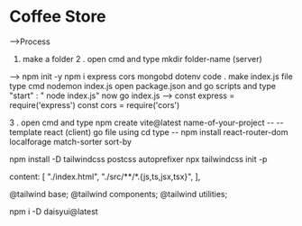 # Coffee Store

-->Process 
1. make a  folder 
2 . open cmd and type mkdir folder-name (server)

  --> npm init -y
      npm i express cors mongobd dotenv 
      code .
      make index.js file 
      type cmd nodemon index.js
open package.json and go scripts and type "start" : " node index.js"
       now go index.js --> 
const express = require('express')
const cors  = require('cors')


3 . open cmd and type npm create vite@latest name-of-your-project -- --template react (client)
   go file using cd type  --  npm install react-router-dom localforage match-sorter sort-by 
 

npm install -D tailwindcss postcss autoprefixer
npx tailwindcss init -p

   content: [
    "./index.html",
    "./src/**/*.{js,ts,jsx,tsx}",
  ],

@tailwind base;
@tailwind components;
@tailwind utilities;

npm i -D daisyui@latest




